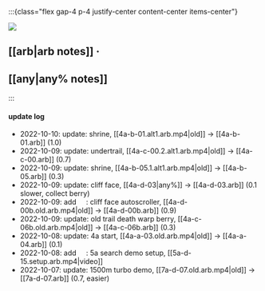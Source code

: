 :::{class="flex gap-4 p-4 justify-center content-center items-center"}

![](https://cdn.betterttv.net/emote/5f402fe68abf185d76c7617a/2x)

## [[arb|arb notes]] ·

## [[any|any% notes]]
:::

#### update log
* 2022-10-10: update:                       shrine,                     [[4a-b-01.alt1.arb.mp4|old]] -> [[4a-b-01.arb]] (1.0)
* 2022-10-09: update:                       undertrail,                 [[4a-c-00.2.alt1.arb.mp4|old]] -> [[4a-c-00.arb]] (0.7)
* 2022-10-09: update:                       shrine,                     [[4a-b-05.1.alt1.arb.mp4|old]] -> [[4a-b-05.arb]] (0.3)
* 2022-10-09: update:                       cliff face,                 [[4a-d-03|any%]] -> [[4a-d-03.arb]] (0.1 slower, collect berry)
* 2022-10-09: add &nbsp;&nbsp;&nbsp;&nbsp;: cliff face autoscroller,    [[4a-d-00b.old.arb.mp4|old]] -> [[4a-d-00b.arb]] (0.9)
* 2022-10-09: update:                       old trail death warp berry, [[4a-c-06b.old.arb.mp4|old]] -> [[4a-c-06b.arb]] (0.3)
* 2022-10-08: update:                       4a start,                   [[4a-a-03.old.arb.mp4|old]] -> [[4a-a-04.arb]] (0.1)
* 2022-10-08: add &nbsp;&nbsp;&nbsp;&nbsp;: 5a search demo setup,       [[5a-d-15.setup.arb.mp4|video]]
* 2022-10-07: update:                       1500m turbo demo,           [[7a-d-07.old.arb.mp4|old]] -> [[7a-d-07.arb]] (0.7, easier)
